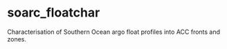 # soarc_floatchar
Characterisation of Southern Ocean argo float profiles into ACC fronts and zones.
